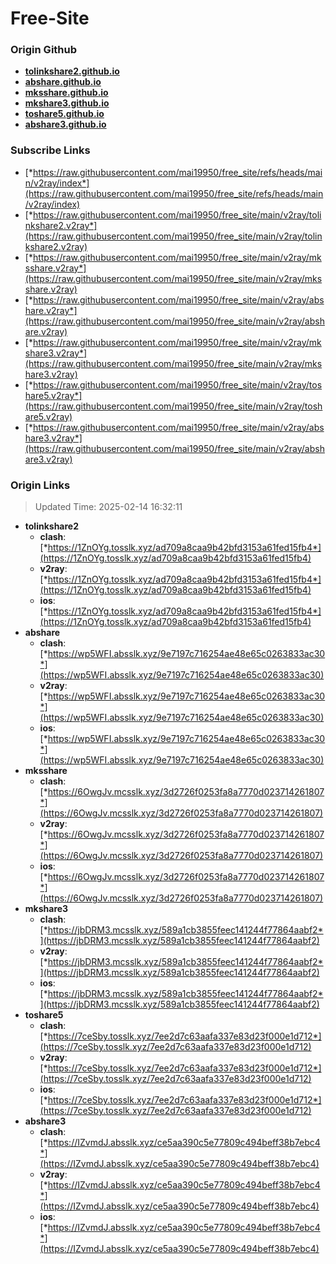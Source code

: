 # Free-Site

### Origin Github

- [**tolinkshare2.github.io**](https://github.com/tolinkshare2/tolinkshare2.github.io)
- [**abshare.github.io**](https://github.com/abshare/abshare.github.io)
- [**mksshare.github.io**](https://github.com/mksshare/mksshare.github.io)
- [**mkshare3.github.io**](https://github.com/mkshare3/mkshare3.github.io)
- [**toshare5.github.io**](https://github.com/toshare5/toshare5.github.io)
- [**abshare3.github.io**](https://github.com/abshare3/abshare3.github.io)

### Subscribe Links

- [*https://raw.githubusercontent.com/mai19950/free_site/refs/heads/main/v2ray/index*](https://raw.githubusercontent.com/mai19950/free_site/refs/heads/main/v2ray/index)
- [*https://raw.githubusercontent.com/mai19950/free_site/main/v2ray/tolinkshare2.v2ray*](https://raw.githubusercontent.com/mai19950/free_site/main/v2ray/tolinkshare2.v2ray)
- [*https://raw.githubusercontent.com/mai19950/free_site/main/v2ray/mksshare.v2ray*](https://raw.githubusercontent.com/mai19950/free_site/main/v2ray/mksshare.v2ray)
- [*https://raw.githubusercontent.com/mai19950/free_site/main/v2ray/abshare.v2ray*](https://raw.githubusercontent.com/mai19950/free_site/main/v2ray/abshare.v2ray)
- [*https://raw.githubusercontent.com/mai19950/free_site/main/v2ray/mkshare3.v2ray*](https://raw.githubusercontent.com/mai19950/free_site/main/v2ray/mkshare3.v2ray)
- [*https://raw.githubusercontent.com/mai19950/free_site/main/v2ray/toshare5.v2ray*](https://raw.githubusercontent.com/mai19950/free_site/main/v2ray/toshare5.v2ray)
- [*https://raw.githubusercontent.com/mai19950/free_site/main/v2ray/abshare3.v2ray*](https://raw.githubusercontent.com/mai19950/free_site/main/v2ray/abshare3.v2ray)

### Origin Links

> Updated Time: 2025-02-14 16:32:11

- **tolinkshare2**
  - **clash**: [*https://1ZnOYg.tosslk.xyz/ad709a8caa9b42bfd3153a61fed15fb4*](https://1ZnOYg.tosslk.xyz/ad709a8caa9b42bfd3153a61fed15fb4)
  - **v2ray**: [*https://1ZnOYg.tosslk.xyz/ad709a8caa9b42bfd3153a61fed15fb4*](https://1ZnOYg.tosslk.xyz/ad709a8caa9b42bfd3153a61fed15fb4)
  - **ios**: [*https://1ZnOYg.tosslk.xyz/ad709a8caa9b42bfd3153a61fed15fb4*](https://1ZnOYg.tosslk.xyz/ad709a8caa9b42bfd3153a61fed15fb4)
- **abshare**
  - **clash**: [*https://wp5WFI.absslk.xyz/9e7197c716254ae48e65c0263833ac30*](https://wp5WFI.absslk.xyz/9e7197c716254ae48e65c0263833ac30)
  - **v2ray**: [*https://wp5WFI.absslk.xyz/9e7197c716254ae48e65c0263833ac30*](https://wp5WFI.absslk.xyz/9e7197c716254ae48e65c0263833ac30)
  - **ios**: [*https://wp5WFI.absslk.xyz/9e7197c716254ae48e65c0263833ac30*](https://wp5WFI.absslk.xyz/9e7197c716254ae48e65c0263833ac30)
- **mksshare**
  - **clash**: [*https://6OwgJv.mcsslk.xyz/3d2726f0253fa8a7770d023714261807*](https://6OwgJv.mcsslk.xyz/3d2726f0253fa8a7770d023714261807)
  - **v2ray**: [*https://6OwgJv.mcsslk.xyz/3d2726f0253fa8a7770d023714261807*](https://6OwgJv.mcsslk.xyz/3d2726f0253fa8a7770d023714261807)
  - **ios**: [*https://6OwgJv.mcsslk.xyz/3d2726f0253fa8a7770d023714261807*](https://6OwgJv.mcsslk.xyz/3d2726f0253fa8a7770d023714261807)
- **mkshare3**
  - **clash**: [*https://jbDRM3.mcsslk.xyz/589a1cb3855feec141244f77864aabf2*](https://jbDRM3.mcsslk.xyz/589a1cb3855feec141244f77864aabf2)
  - **v2ray**: [*https://jbDRM3.mcsslk.xyz/589a1cb3855feec141244f77864aabf2*](https://jbDRM3.mcsslk.xyz/589a1cb3855feec141244f77864aabf2)
  - **ios**: [*https://jbDRM3.mcsslk.xyz/589a1cb3855feec141244f77864aabf2*](https://jbDRM3.mcsslk.xyz/589a1cb3855feec141244f77864aabf2)
- **toshare5**
  - **clash**: [*https://7ceSby.tosslk.xyz/7ee2d7c63aafa337e83d23f000e1d712*](https://7ceSby.tosslk.xyz/7ee2d7c63aafa337e83d23f000e1d712)
  - **v2ray**: [*https://7ceSby.tosslk.xyz/7ee2d7c63aafa337e83d23f000e1d712*](https://7ceSby.tosslk.xyz/7ee2d7c63aafa337e83d23f000e1d712)
  - **ios**: [*https://7ceSby.tosslk.xyz/7ee2d7c63aafa337e83d23f000e1d712*](https://7ceSby.tosslk.xyz/7ee2d7c63aafa337e83d23f000e1d712)
- **abshare3**
  - **clash**: [*https://IZvmdJ.absslk.xyz/ce5aa390c5e77809c494beff38b7ebc4*](https://IZvmdJ.absslk.xyz/ce5aa390c5e77809c494beff38b7ebc4)
  - **v2ray**: [*https://IZvmdJ.absslk.xyz/ce5aa390c5e77809c494beff38b7ebc4*](https://IZvmdJ.absslk.xyz/ce5aa390c5e77809c494beff38b7ebc4)
  - **ios**: [*https://IZvmdJ.absslk.xyz/ce5aa390c5e77809c494beff38b7ebc4*](https://IZvmdJ.absslk.xyz/ce5aa390c5e77809c494beff38b7ebc4)
